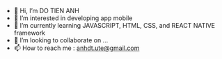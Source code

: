 - 👋 Hi, I’m DO TIEN ANH
- 👀 I’m interested in developing app mobile
- 🌱 I’m currently learning JAVASCRIPT, HTML, CSS, and REACT NATIVE framework
- 💞️ I’m looking to collaborate on ...
- 📫 How to reach me : anhdt.ute@gmail.com

<!---
dotienanh77/dotienanh77 is a ✨ special ✨ repository because its `README.md` (this file) appears on your GitHub profile.
You can click the Preview link to take a look at your changes.
--->

